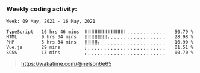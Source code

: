 ### Weekly coding activity:

<!--START_SECTION:waka-->
```text
Week: 09 May, 2021 - 16 May, 2021

TypeScript   16 hrs 46 mins  ⣿⣿⣿⣿⣿⣿⣿⣿⣿⣿⣿⣿⡇⡀⡀⡀⡀⡀⡀⡀⡀⡀⡀⡀⡀   50.79 % 
HTML         9 hrs 34 mins   ⣿⣿⣿⣿⣿⣿⣿⡄⡀⡀⡀⡀⡀⡀⡀⡀⡀⡀⡀⡀⡀⡀⡀⡀⡀   28.98 % 
PHP          5 hrs 34 mins   ⣿⣿⣿⣿⡄⡀⡀⡀⡀⡀⡀⡀⡀⡀⡀⡀⡀⡀⡀⡀⡀⡀⡀⡀⡀   16.90 % 
Vue.js       29 mins         ⡆⡀⡀⡀⡀⡀⡀⡀⡀⡀⡀⡀⡀⡀⡀⡀⡀⡀⡀⡀⡀⡀⡀⡀⡀   01.51 % 
SCSS         13 mins         ⡄⡀⡀⡀⡀⡀⡀⡀⡀⡀⡀⡀⡀⡀⡀⡀⡀⡀⡀⡀⡀⡀⡀⡀⡀   00.70 % 
```
<!--END_SECTION:waka-->

> https://wakatime.com/@nelson6e65
